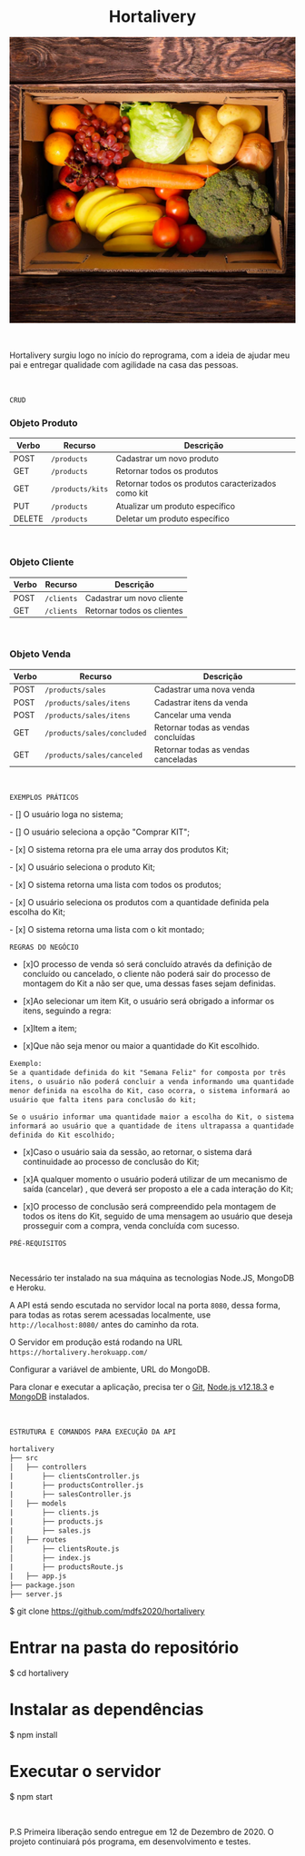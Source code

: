 
<h1><center>Hortalivery</center></h1>

![Logotipo com o nome do projeto](./image/hortalivery.jpg)

<br>

Hortalivery surgiu logo no início do reprograma, com a ideia de ajudar meu pai e entregar qualidade com agilidade na casa das pessoas.

<br>

```
CRUD
```
### Objeto Produto

| Verbo  | Recurso                | Descrição                                          |
| ------ | ---------------------- | -------------------------------------------------- |
| POST   | `/products`            | Cadastrar um novo produto                          |
| GET    | `/products`            | Retornar todos os produtos                         |
| GET    | `/products/kits`       | Retornar todos os produtos caracterizados como kit |
| PUT    | `/products`            | Atualizar um produto específico                    |
| DELETE | `/products`            | Deletar um produto específico                      |

<br>

### Objeto Cliente

| Verbo  | Recurso                | Descrição                                          |
| ------ | ---------------------- | -------------------------------------------------- |
| POST   | `/clients`             | Cadastrar um novo cliente                          |
| GET    | `/clients`             | Retornar todos os clientes                         |

<br>

### Objeto Venda

| Verbo  | Recurso                         | Descrição                                         |
| ------ | ----------------------          | ------------------------------------------------- |
| POST   | `/products/sales`               | Cadastrar uma nova venda                          |
| POST   | `/products/sales/itens`         | Cadastrar itens da venda                          |
| POST   | `/products/sales/itens`         | Cancelar uma venda                                |
| GET    | `/products/sales/concluded`     | Retornar todas as vendas concluídas               |
| GET    | `/products/sales/canceled`      | Retornar todas as vendas canceladas               |

<br>

```
EXEMPLOS PRÁTICOS
```

<p>- [] O usuário loga no sistema;</p>
<p>- [] O usuário seleciona a opção "Comprar KIT";</p>
<p>- [x] O sistema retorna pra ele uma array dos produtos Kit;</p>
<p>- [x] O usuário seleciona o produto Kit;</p>
<p>- [x] O sistema retorna uma lista com todos os produtos;</p> 
<p>- [x] O usuário seleciona os produtos com a quantidade definida pela escolha do Kit;</p>
<p>- [x] O sistema retorna uma lista com o kit montado;</p>


```
REGRAS DO NEGÓCIO
```

- [x]O processo de venda só será concluído através da definição de concluído ou cancelado, o cliente não poderá sair do processo de montagem do Kit a não ser que, uma dessas fases sejam definidas.


- [x]Ao selecionar um item Kit, o usuário será obrigado a informar os itens, seguindo a regra:

- [x]Item a item;
- [x]Que não seja menor ou maior a quantidade do Kit escolhido.

```
Exemplo:
Se a quantidade definida do kit "Semana Feliz" for composta por três itens, o usuário não poderá concluir a venda informando uma quantidade menor definida na escolha do Kit, caso ocorra, o sistema informará ao usuário que falta itens para conclusão do kit;
```

```
Se o usuário informar uma quantidade maior a escolha do Kit, o sistema informará ao usuário que a quantidade de itens ultrapassa a quantidade definida do Kit escolhido;
```

- [x]Caso o usuário saia da sessão, ao retornar, o sistema dará continuidade ao processo de conclusão do Kit;

- [x]A qualquer momento o usuário poderá utilizar de um mecanismo de saída (cancelar) , que deverá ser proposto a ele a cada interação do Kit;

- [x]O processo de conclusão será compreendido pela montagem de todos os itens do Kit, seguido de uma mensagem ao usuário que deseja prosseguir com a compra, venda concluída com sucesso.


```
PRÉ-REQUISITOS
```
<br>

Necessário ter instalado na sua máquina as tecnologias Node.JS, MongoDB e Heroku.

A API está sendo escutada no servidor local na porta `8080`, dessa forma, para todas as rotas serem acessadas localmente, use `http://localhost:8080/` antes do caminho da rota.

O Servidor em produção está rodando na URL `https://hortalivery.herokuapp.com/`

Configurar a variável de ambiente, URL do MongoDB.

Para clonar e executar a aplicação, precisa ter o [Git](https://git-scm.com), [Node.js v12.18.3](https://nodejs.org/en/) e [MongoDB](https://www.mongodb.com/) instalados.

<br>

```
ESTRUTURA E COMANDOS PARA EXECUÇÃO DA API
```

```
hortalivery
├── src
│   ├── controllers
|       ├── clientsController.js
|       ├── productsController.js
|       ├── salesController.js
│   ├── models
|       ├── clients.js
|       ├── products.js
|       ├── sales.js
│   ├── routes
│       ├── clientsRoute.js
│       ├── index.js
|       ├── productsRoute.js
|   ├── app.js
├── package.json
├── server.js
```

$ git clone https://github.com/mdfs2020/hortalivery

# Entrar na pasta do repositório
$ cd hortalivery

# Instalar as dependências
$ npm install

# Executar o servidor
$ npm start

<br>


P.S Primeira liberação sendo entregue em 12 de Dezembro de 2020.
O projeto continuiará pós programa, em desenvolvimento e testes.